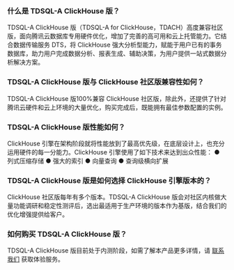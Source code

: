 
### 什么是 TDSQL-A ClickHouse 版？
TDSQL-A ClickHouse 版（TDSQL-A for ClickHouse，TDACH）高度兼容社区版，面向腾讯云数据库专用硬件优化，增加了完善的高可用和云上托管能力。它结合数据传输服务 DTS，将 ClickHouse 强大分析型能力，赋能于用户已有的事务数据库，助力用户完成数据分析、报表生成、辅助决策，为用户提供一站式数据分析解决方案。

### TDSQL-A ClickHouse 版与 ClickHouse 社区版兼容性如何？
TDSQL-A ClickHouse 版100%兼容 ClickHouse 社区版，除此外，还提供了针对腾讯云硬件和云上环境的大量优化，购买完成后，既能拥有最佳参数配置的实例。

### TDSQL-A ClickHouse 版性能如何？
ClickHouse 引擎在架构阶段就将性能放到了最高优先级，在底层设计上，也充分运用硬件的每一分能力。ClickHouse 引擎使用了如下技术来达到出众性能：
● 列式压缩存储
● 强大的索引
● 向量查询
● 查询级横向扩展

### TDSQL-A ClickHouse 版是如何选择 ClickHouse 引擎版本的？
ClickHouse 社区版每年有多个版本。TDSQL-A ClickHouse 版会对社区内核做大量功能调研和稳定性测评后，选出最适用于生产环境的版本作为基版，结合我们的优化增强提供给客户。

### 如何购买 TDSQL-A ClickHouse 版？
TDSQL-A ClickHouse 版目前处于内测阶段，如需了解本产品更多详情，请 [联系我们](https://cloud.tencent.com/about/connect) 获取体验服务。

